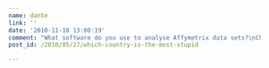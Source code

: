 ```yaml
---
name: dante
link: ''
date: '2010-11-18 13:00:19'
comment: "What software do you use to analyse Affymetrix data sets?\nCheers,\ndante"
post_id: /2010/05/27/which-country-is-the-most-stupid

---
```



